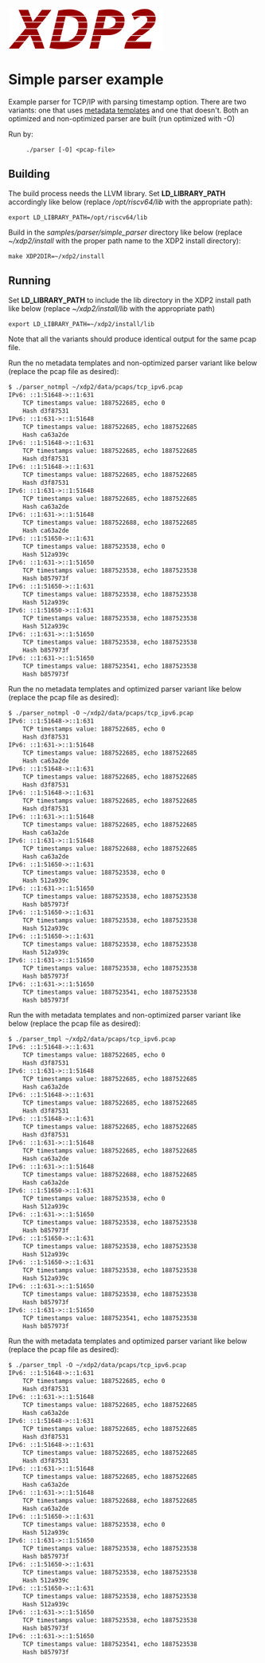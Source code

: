<img src="../../../documentation/images/xdp2.png" alt="XDP2 logo"/>

Simple parser example
=====================

Example parser for TCP/IP with parsing timestamp option. There are
two variants: one that uses
[metadata templates](../../../src/include/xdp2/parser_metadata.h) and one
that doesn't. Both an optimized and non-optimized parser are built (run
optimized with -O)

Run by:
```
     ./parser [-O] <pcap-file>
```

Building
--------

The build process needs the LLVM library. Set **LD_LIBRARY_PATH** accordingly
like below (replace */opt/riscv64/lib* with the appropriate path):
```
export LD_LIBRARY_PATH=/opt/riscv64/lib
```

Build in the *samples/parser/simple_parser* directory like below
(replace *~/xdp2/install* with the proper path name to the XDP2 install
directory):
```
make XDP2DIR=~/xdp2/install
```

Running
-------

Set **LD_LIBRARY_PATH** to include the lib directory in the XDP2 install path
like below (replace *~/xdp2/install/lib* with the appropriate path)
```
export LD_LIBRARY_PATH=~/xdp2/install/lib
```

Note that all the variants should produce identical output for the same
pcap file.

Run the no metadata templates and non-optimized parser variant like below
(replace the pcap file as desired):
```
$ ./parser_notmpl ~/xdp2/data/pcaps/tcp_ipv6.pcap
IPv6: ::1:51648->::1:631
	TCP timestamps value: 1887522685, echo 0
	Hash d3f87531
IPv6: ::1:631->::1:51648
	TCP timestamps value: 1887522685, echo 1887522685
	Hash ca63a2de
IPv6: ::1:51648->::1:631
	TCP timestamps value: 1887522685, echo 1887522685
	Hash d3f87531
IPv6: ::1:51648->::1:631
	TCP timestamps value: 1887522685, echo 1887522685
	Hash d3f87531
IPv6: ::1:631->::1:51648
	TCP timestamps value: 1887522685, echo 1887522685
	Hash ca63a2de
IPv6: ::1:631->::1:51648
	TCP timestamps value: 1887522688, echo 1887522685
	Hash ca63a2de
IPv6: ::1:51650->::1:631
	TCP timestamps value: 1887523538, echo 0
	Hash 512a939c
IPv6: ::1:631->::1:51650
	TCP timestamps value: 1887523538, echo 1887523538
	Hash b857973f
IPv6: ::1:51650->::1:631
	TCP timestamps value: 1887523538, echo 1887523538
	Hash 512a939c
IPv6: ::1:51650->::1:631
	TCP timestamps value: 1887523538, echo 1887523538
	Hash 512a939c
IPv6: ::1:631->::1:51650
	TCP timestamps value: 1887523538, echo 1887523538
	Hash b857973f
IPv6: ::1:631->::1:51650
	TCP timestamps value: 1887523541, echo 1887523538
	Hash b857973f
```

Run the no metadata templates and optimized parser variant like below
(replace the pcap file as desired):
```
$ ./parser_notmpl -O ~/xdp2/data/pcaps/tcp_ipv6.pcap 
IPv6: ::1:51648->::1:631
	TCP timestamps value: 1887522685, echo 0
	Hash d3f87531
IPv6: ::1:631->::1:51648
	TCP timestamps value: 1887522685, echo 1887522685
	Hash ca63a2de
IPv6: ::1:51648->::1:631
	TCP timestamps value: 1887522685, echo 1887522685
	Hash d3f87531
IPv6: ::1:51648->::1:631
	TCP timestamps value: 1887522685, echo 1887522685
	Hash d3f87531
IPv6: ::1:631->::1:51648
	TCP timestamps value: 1887522685, echo 1887522685
	Hash ca63a2de
IPv6: ::1:631->::1:51648
	TCP timestamps value: 1887522688, echo 1887522685
	Hash ca63a2de
IPv6: ::1:51650->::1:631
	TCP timestamps value: 1887523538, echo 0
	Hash 512a939c
IPv6: ::1:631->::1:51650
	TCP timestamps value: 1887523538, echo 1887523538
	Hash b857973f
IPv6: ::1:51650->::1:631
	TCP timestamps value: 1887523538, echo 1887523538
	Hash 512a939c
IPv6: ::1:51650->::1:631
	TCP timestamps value: 1887523538, echo 1887523538
	Hash 512a939c
IPv6: ::1:631->::1:51650
	TCP timestamps value: 1887523538, echo 1887523538
	Hash b857973f
IPv6: ::1:631->::1:51650
	TCP timestamps value: 1887523541, echo 1887523538
	Hash b857973f
```

Run the with metadata templates and non-optimized parser variant like below
(replace the pcap file as desired):
```
$ ./parser_tmpl ~/xdp2/data/pcaps/tcp_ipv6.pcap 
IPv6: ::1:51648->::1:631
	TCP timestamps value: 1887522685, echo 0
	Hash d3f87531
IPv6: ::1:631->::1:51648
	TCP timestamps value: 1887522685, echo 1887522685
	Hash ca63a2de
IPv6: ::1:51648->::1:631
	TCP timestamps value: 1887522685, echo 1887522685
	Hash d3f87531
IPv6: ::1:51648->::1:631
	TCP timestamps value: 1887522685, echo 1887522685
	Hash d3f87531
IPv6: ::1:631->::1:51648
	TCP timestamps value: 1887522685, echo 1887522685
	Hash ca63a2de
IPv6: ::1:631->::1:51648
	TCP timestamps value: 1887522688, echo 1887522685
	Hash ca63a2de
IPv6: ::1:51650->::1:631
	TCP timestamps value: 1887523538, echo 0
	Hash 512a939c
IPv6: ::1:631->::1:51650
	TCP timestamps value: 1887523538, echo 1887523538
	Hash b857973f
IPv6: ::1:51650->::1:631
	TCP timestamps value: 1887523538, echo 1887523538
	Hash 512a939c
IPv6: ::1:51650->::1:631
	TCP timestamps value: 1887523538, echo 1887523538
	Hash 512a939c
IPv6: ::1:631->::1:51650
	TCP timestamps value: 1887523538, echo 1887523538
	Hash b857973f
IPv6: ::1:631->::1:51650
	TCP timestamps value: 1887523541, echo 1887523538
	Hash b857973f
```

Run the with metadata templates and optimized parser variant like below
(replace the pcap file as desired):
```
$ ./parser_tmpl -O ~/xdp2/data/pcaps/tcp_ipv6.pcap 
IPv6: ::1:51648->::1:631
	TCP timestamps value: 1887522685, echo 0
	Hash d3f87531
IPv6: ::1:631->::1:51648
	TCP timestamps value: 1887522685, echo 1887522685
	Hash ca63a2de
IPv6: ::1:51648->::1:631
	TCP timestamps value: 1887522685, echo 1887522685
	Hash d3f87531
IPv6: ::1:51648->::1:631
	TCP timestamps value: 1887522685, echo 1887522685
	Hash d3f87531
IPv6: ::1:631->::1:51648
	TCP timestamps value: 1887522685, echo 1887522685
	Hash ca63a2de
IPv6: ::1:631->::1:51648
	TCP timestamps value: 1887522688, echo 1887522685
	Hash ca63a2de
IPv6: ::1:51650->::1:631
	TCP timestamps value: 1887523538, echo 0
	Hash 512a939c
IPv6: ::1:631->::1:51650
	TCP timestamps value: 1887523538, echo 1887523538
	Hash b857973f
IPv6: ::1:51650->::1:631
	TCP timestamps value: 1887523538, echo 1887523538
	Hash 512a939c
IPv6: ::1:51650->::1:631
	TCP timestamps value: 1887523538, echo 1887523538
	Hash 512a939c
IPv6: ::1:631->::1:51650
	TCP timestamps value: 1887523538, echo 1887523538
	Hash b857973f
IPv6: ::1:631->::1:51650
	TCP timestamps value: 1887523541, echo 1887523538
	Hash b857973f
```
